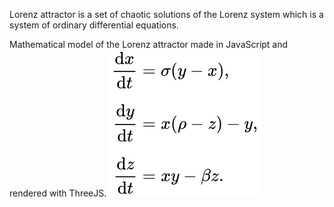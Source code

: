 Lorenz attractor is a set of chaotic solutions of the Lorenz system which is a system of ordinary differential equations.

Mathematical model of the Lorenz attractor made in JavaScript and rendered with ThreeJS.
![Equations](https://github.com/anand-kamble/Lorenz-Attractor/blob/main/docs/equations.svg?raw=true)
